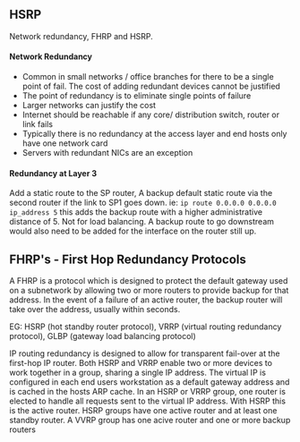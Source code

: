 ## HSRP 

Network redundancy, FHRP and HSRP.

#### Network Redundancy

- Common in small networks / office branches for there to be a single point of fail. The cost of adding redundant devices cannot be justified 
- The point of redundancy is to eliminate single points of failure
- Larger networks can justify the cost
- Internet should be reachable if any core/ distribution switch, router or link fails
- Typically there is no redundancy at the access layer and end hosts only have one network card
- Servers with redundant NICs are an exception

#### Redundancy at Layer 3

Add a static route to the SP router, A backup default static route via the second router if the link to SP1 goes down.
ie: ```ip route 0.0.0.0 0.0.0.0 ip_address 5``` this adds the backup route with a higher administrative distance of 5. Not for load balancing. 
A backup route to go downstream would also need to be added for the interface on the router still up.

## FHRP's - First Hop Redundancy Protocols

A FHRP is a protocol which is designed to protect the default gateway used on a subnetwork by allowing two or more routers to provide backup for that address. In the event of a failure of an active router, the backup router will take over the address, usually within seconds.

EG: HSRP (hot standby router protocol), VRRP (virtual routing redundancy protocol), GLBP (gateway load balancing protocol)

IP routing redundancy is designed to allow for transparent fail-over at the first-hop IP router.
Both HSRP and VRRP enable two or more devices to work together in a group, sharing a single IP address. The virtual IP is configured in each end users workstation as a default gateway address and is cached in the hosts ARP cache.
In an HSRP or VRRP group, one router is elected to handle all requests sent to the virtual IP address. With HSRP this is the active router. HSRP groups have one active router and at least one standby router. A VVRP group has one acive router and one or more backup routers
